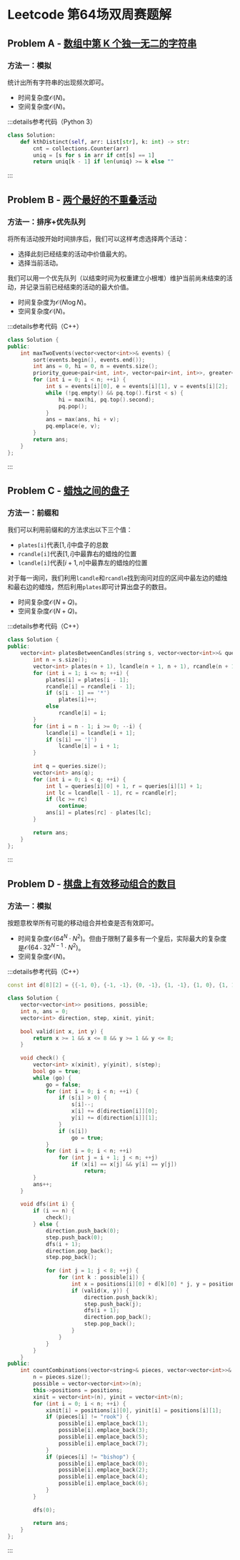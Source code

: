 # Leetcode 第64场双周赛题解

## Problem A - [数组中第 K 个独一无二的字符串](https://leetcode.cn/problems/kth-distinct-string-in-an-array/)

### 方法一：模拟

统计出所有字符串的出现频次即可。

- 时间复杂度$\mathcal{O}(N)$。
- 空间复杂度$\mathcal{O}(N)$。

:::details参考代码（Python 3）

```python
class Solution:
    def kthDistinct(self, arr: List[str], k: int) -> str:
        cnt = collections.Counter(arr)
        uniq = [s for s in arr if cnt[s] == 1]
        return uniq[k - 1] if len(uniq) >= k else ""
```

:::


## Problem B - [两个最好的不重叠活动](https://leetcode.cn/problems/two-best-non-overlapping-events/)

### 方法一：排序+优先队列

将所有活动按开始时间排序后，我们可以这样考虑选择两个活动：
- 选择此刻已经结束的活动中价值最大的。
- 选择当前活动。

我们可以用一个优先队列（以结束时间为权重建立小根堆）维护当前尚未结束的活动，并记录当前已经结束的活动的最大价值。

- 时间复杂度为$\mathcal{O}(N\log N)$。
- 空间复杂度$\mathcal{O}(N)$。

:::details参考代码（C++）

```cpp
class Solution {
public:
    int maxTwoEvents(vector<vector<int>>& events) {
        sort(events.begin(), events.end());
        int ans = 0, hi = 0, n = events.size();
        priority_queue<pair<int, int>, vector<pair<int, int>>, greater<>> pq;
        for (int i = 0; i < n; ++i) {
            int s = events[i][0], e = events[i][1], v = events[i][2];
            while (!pq.empty() && pq.top().first < s) {
                hi = max(hi, pq.top().second);
                pq.pop();
            }
            ans = max(ans, hi + v);
            pq.emplace(e, v);
        }
        return ans;
    }
};
```

:::

## Problem C - [蜡烛之间的盘子](https://leetcode.cn/problems/plates-between-candles/)

### 方法一：前缀和

我们可以利用前缀和的方法求出以下三个值：
- `plates[i]`代表$[1,i]$中盘子的总数
- `rcandle[i]`代表$[1,i]$中最靠右的蜡烛的位置
- `lcandle[i]`代表$[i+1,n]$中最靠左的蜡烛的位置

对于每一询问，我们利用`lcandle`和`rcandle`找到询问对应的区间中最左边的蜡烛和最右边的蜡烛，然后利用`plates`即可计算出盘子的数目。

- 时间复杂度$\mathcal{O}(N+Q)$。
- 空间复杂度$\mathcal{O}(N+Q)$。

:::details参考代码（C++）

```cpp
class Solution {
public:
    vector<int> platesBetweenCandles(string s, vector<vector<int>>& queries) {
        int n = s.size();
        vector<int> plates(n + 1), lcandle(n + 1, n + 1), rcandle(n + 1);
        for (int i = 1; i <= n; ++i) {
            plates[i] = plates[i - 1];
            rcandle[i] = rcandle[i - 1];
            if (s[i - 1] == '*')
                plates[i]++;
            else
                rcandle[i] = i;
        }
        for (int i = n - 1; i >= 0; --i) {
            lcandle[i] = lcandle[i + 1];
            if (s[i] == '|')
                lcandle[i] = i + 1;
        }
        
        int q = queries.size();
        vector<int> ans(q);
        for (int i = 0; i < q; ++i) {
            int l = queries[i][0] + 1, r = queries[i][1] + 1;
            int lc = lcandle[l - 1], rc = rcandle[r];
            if (lc >= rc)
                continue;
            ans[i] = plates[rc] - plates[lc];
        }
        
        return ans;
    }
};
```

:::

## Problem D - [棋盘上有效移动组合的数目](https://leetcode.cn/problems/number-of-valid-move-combinations-on-chessboard/)

### 方法一：模拟

按题意枚举所有可能的移动组合并检查是否有效即可。

- 时间复杂度$\mathcal{O}(64^N\cdot N^2)$。但由于限制了最多有一个皇后，实际最大的复杂度是$\mathcal{O}(64\cdot 32^{N-1}\cdot N^2)$。
- 空间复杂度$\mathcal{O}(N)$。

:::details参考代码（C++）

```cpp
const int d[8][2] = {{-1, 0}, {-1, -1}, {0, -1}, {1, -1}, {1, 0}, {1, 1}, {0, 1}, {-1, 1}};

class Solution {
    vector<vector<int>> positions, possible;
    int n, ans = 0;
    vector<int> direction, step, xinit, yinit;
    
    bool valid(int x, int y) {
        return x >= 1 && x <= 8 && y >= 1 && y <= 8;
    }
    
    void check() {
        vector<int> x(xinit), y(yinit), s(step);
        bool go = true;
        while (go) {
            go = false;
            for (int i = 0; i < n; ++i) {
                if (s[i] > 0) {
                    s[i]--;
                    x[i] += d[direction[i]][0];
                    y[i] += d[direction[i]][1];
                }
                if (s[i])
                    go = true;
            }
            for (int i = 0; i < n; ++i)
                for (int j = i + 1; j < n; ++j)
                    if (x[i] == x[j] && y[i] == y[j])
                        return;
        }
        ans++;
    }
    
    void dfs(int i) {        
        if (i == n) {
            check();
        } else {
            direction.push_back(0);
            step.push_back(0);
            dfs(i + 1);
            direction.pop_back();
            step.pop_back();
            
            for (int j = 1; j < 8; ++j) {
                for (int k : possible[i]) {
                    int x = positions[i][0] + d[k][0] * j, y = positions[i][1] + d[k][1] * j;
                    if (valid(x, y)) {
                        direction.push_back(k);
                        step.push_back(j);
                        dfs(i + 1);
                        direction.pop_back();
                        step.pop_back();
                    }
                }
            }
        }
    }
public:
    int countCombinations(vector<string>& pieces, vector<vector<int>>& positions) {
        n = pieces.size();
        possible = vector<vector<int>>(n);
        this->positions = positions;
        xinit = vector<int>(n), yinit = vector<int>(n);
        for (int i = 0; i < n; ++i) {
            xinit[i] = positions[i][0], yinit[i] = positions[i][1];
            if (pieces[i] != "rook") {
                possible[i].emplace_back(1);
                possible[i].emplace_back(3);
                possible[i].emplace_back(5);
                possible[i].emplace_back(7);
            }
            if (pieces[i] != "bishop") {
                possible[i].emplace_back(0);
                possible[i].emplace_back(2);
                possible[i].emplace_back(4);
                possible[i].emplace_back(6);
            }
        }
        
        dfs(0);
        
        return ans;
    }
};
```

:::
